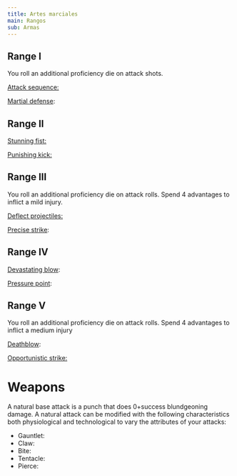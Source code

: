 ```yaml
---
title: Artes marciales
main: Rangos
sub: Armas
---
```


## Range I

You roll an additional proficiency die on attack shots. 

<u>Attack sequence:</u> 

<u>Martial defense</u>: 

## Range II

<u>Stunning fist:</u>

<u>Punishing kick:</u>

## Range III

You roll an additional proficiency die on attack rolls. Spend 4 advantages to inflict a mild injury.

<u>Deflect projectiles:</u> 

<u>Precise strike</u>: 

## Range IV 

<u>Devastating blow</u>: 

<u>Pressure point</u>: 

## Range V 

You roll an additional proficiency die on attack rolls. Spend 4 advantages to inflict a medium injury

<u>Deathblow</u>: 

<u>Opportunistic strike:</u> 

# Weapons

A natural base attack is a punch that does 0+success blundgeoning damage. A natural attack can be modified with the following characteristics both physiological and technological to vary the attributes of your attacks:

- Gauntlet: 
- Claw: 
- Bite: 
- Tentacle: 
- Pierce: 